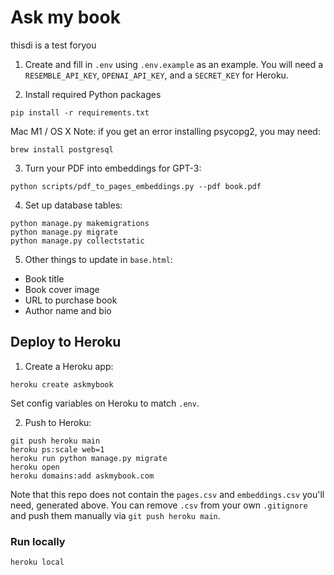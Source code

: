 # Ask my book

thisdi is a test foryou

1. Create and fill in `.env` using `.env.example` as an example. You will need 
   a `RESEMBLE_API_KEY`, `OPENAI_API_KEY`, and a `SECRET_KEY` for Heroku.

2. Install required Python packages

```
pip install -r requirements.txt
```

Mac M1 / OS X Note: if you get an error installing psycopg2, you may need:

```
brew install postgresql
```


3. Turn your PDF into embeddings for GPT-3:

```
python scripts/pdf_to_pages_embeddings.py --pdf book.pdf
```

4. Set up database tables:

```
python manage.py makemigrations
python manage.py migrate
python manage.py collectstatic
```

5. Other things to update in `base.html`:

- Book title
- Book cover image
- URL to purchase book
- Author name and bio

## Deploy to Heroku

1. Create a Heroku app:

```
heroku create askmybook
```

Set config variables on Heroku to match `.env`.

2. Push to Heroku:

```
git push heroku main
heroku ps:scale web=1
heroku run python manage.py migrate
heroku open
heroku domains:add askmybook.com
```

Note that this repo does not contain the `pages.csv` and `embeddings.csv` you'll need, generated above. You can remove `.csv` from your own `.gitignore` and push them manually via `git push heroku main`.

### Run locally

```
heroku local
```
